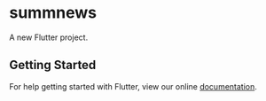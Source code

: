# summnews

A new Flutter project.

## Getting Started

For help getting started with Flutter, view our online
[documentation](https://flutter.io/).

